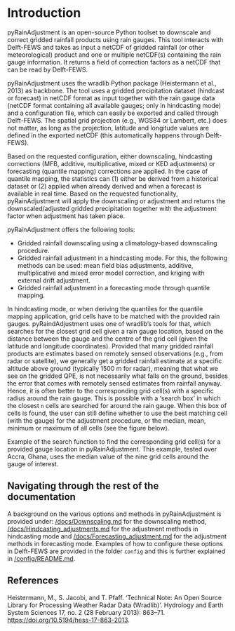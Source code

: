 # Introduction
pyRainAdjustment is an open-source Python toolset to downscale and correct gridded rainfall products using rain gauges. This tool interacts with Delft-FEWS and takes as input a netCDF of gridded rainfall (or other meteorological) product and one or multiple netCDF(s) containing the rain gauge information. It returns a field of correction factors as a netCDF that can be read by Delft-FEWS.

pyRainAdjustment uses the wradlib Python package (Heistermann et al., 2013) as backbone. The tool uses a gridded precipitation dataset (hindcast or forecast) in netCDF format as input together with the rain gauge data (netCDF format containing all available gauges; only in hindcasting mode) and a configuration file, which can easily be exported and called through Delft-FEWS. The spatial grid projection (e.g., WGS84 or Lambert, etc.) does not matter, as long as the projection, latitude and longitude values are defined in the exported netCDF (this automatically happens through Delft-FEWS). 

Based on the requested configuration, either downscaling, hindcasting corrections (MFB, additive, multiplicative, mixed or KED adjustments) or forecasting (quantile mapping) corrections are applied. In the case of quantile mapping, the statistics can (1) either be derived from a historical dataset or (2) applied when already derived and when a forecast is available in real time. Based on the requested functionality, pyRainAdjustment will apply the downscaling or adjustment and returns the downscaled/adjusted gridded precipitation together with the adjustment factor when adjustment has taken place.

pyRainAdjustment offers the following tools:
- Gridded rainfall downscaling using a climatology-based downscaling procedure.
- Gridded rainfall adjustment in a hindcasting mode. For this, the following methods can be used: mean field bias adjustments, additive, multiplicative and mixed error model correction, and kriging with external drift adjustment.
- Gridded rainfall adjustment in a forecasting mode through quantile mapping.

In hindcasting mode, or when deriving the quantiles for the quantile mapping application, grid cells have to be matched with the provided rain gauges. pyRaindAdjustment uses one of wradlib’s tools for that, which searches for the closest grid cell given a rain gauge location,  based on the distance between the gauge and the centre of the grid cell (given the latitude and longitude coordinates). Provided that many gridded rainfall products are estimates based on remotely sensed observations (e.g., from radar or satellite), we generally get a gridded rainfall estimate at a specific altitude above ground (typically 1500 m for radar), meaning that what we see on the gridded QPE, is not necessarily what falls on the ground, besides the error that comes with remotely sensed estimates from rainfall anyway. Hence, it is often better to the corresponding grid cell(s) with a specific radius around the rain gauge. This is possible with a ‘search box’ in which the closest `n` cells are searched for around the rain gauge. When this box of cells is found, the user can still define whether to use the best matching cell (with the gauge) for the adjustment procedure, or the median, mean, minimum or maximum of all cells (see the figure below).

Example of the search function to find the corresponding grid cell(s) for a provided gauge location in pyRainAdjustment. This example, tested over Accra, Ghana, uses the median value of the nine grid cells around the gauge of interest.

## Navigating through the rest of the documentation
A background on the various options and methods in pyRainAdjustment is provided under: [/docs/Downscaling.md](https://github.com/Deltares-research/pyRainAdjustment/tree/main/docs/Downscaling.md) for the downscaling method, [/docs/Hindcasting_adjustments.md](https://github.com/Deltares-research/pyRainAdjustment/tree/main/docs/Hindcasting_adjustments.md) for the adjustment methods in hindcasting mode and [/docs/Forecasting_adjustment.md](https://github.com/Deltares-research/pyRainAdjustment/tree/main/docs/Forecasting_adjustment.md) for the adjustment methods in forecasting mode. Examples of how to configure these options in Delft-FEWS are provided in the folder `config` and this is further explained in [/config/README.md](https://github.com/Deltares-research/pyRainAdjustment/tree/main/config/README.md).

## References
Heistermann, M., S. Jacobi, and T. Pfaff. ‘Technical Note: An Open Source Library for Processing Weather Radar Data (Wradlib)’. Hydrology and Earth System Sciences 17, no. 2 (28 February 2013): 863–71. https://doi.org/10.5194/hess-17-863-2013.